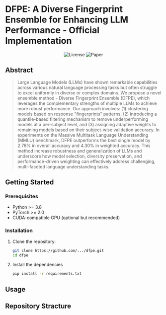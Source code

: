# DFPE: A Diverse Fingerprint Ensemble for Enhancing LLM Performance - Official Implementation

<p align="center">
  <img src="https://img.shields.io/badge/License-MIT-blue.svg" alt="License">
  <img src="https://img.shields.io/badge/Paper-ArXiv-green.svg" alt="Paper">
</p>

## Abstract
> Large Language Models (LLMs) have shown remarkable capabilities across various natural language processing tasks but often struggle to excel uniformly in diverse or complex domains. We propose a novel ensemble method - Diverse Fingerprint Ensemble (DFPE), which leverages the complementary strengths of multiple LLMs to achieve more robust performance. Our approach involves: (1) clustering models based on response "fingerprints" patterns, (2) introducing a quantile-based filtering mechanism to remove underperforming models at a per-subject level, and (3) assigning adaptive weights to remaining models based on their subject-wise validation accuracy. In experiments on the Massive Multitask Language Understanding (MMLU) benchmark, DFPE outperforms the best single model by 2.76\% in overall accuracy and 4.30\% in weighted accuracy. This method increase robustness and generalization of LLMs and underscore how model selection, diversity preservation, and performance-driven weighting can effectively address challenging, multi-faceted language understanding tasks.


## Getting Started

### Prerequisites
- Python >= 3.8
- PyTorch >= 2.0
- CUDA-compatible GPU (optional but recommended)


### Installation
1. Clone the repository:
   ```bash
   git clone https://github.com/.../dfpe.git
   cd dfpe
2. Install the dependencies
   ```bash
   pip install -r requirements.txt
## Usage

## Repository Stracture
